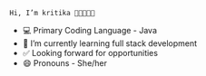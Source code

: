     Hi, I’m kritika 👩🏻‍💻👋🏻

- 💻 Primary Coding Language - Java
- 🌱 I’m currently learning full stack development
- ✅ Looking forward for opportunities
- 😄 Pronouns - She/her

<!---
kritikakaura1518/kritikakaura1518 is a ✨ special ✨ repository because its `README.md` (this file) appears on your GitHub profile.
You can click the Preview link to take a look at your changes.
--->
